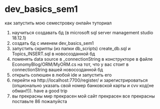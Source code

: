 # dev_basics_sem1

как запустить мою семестровку онлайн туториал
1) научиться создавать бд (в microsoft sql server management studio 18.12.1)
2) создать бд с именем dev_basics_sem1
3) запустить скрипты (из папки db_scripts) create_db.sql и Topics_INSERT.sql в новосозданной бд
4) поменять data source в _connectionString в конструкторе в файле EconomyBlog/ORM/MyORM.cs на тот, что у вас стоит в connectionString вашей новосозданной бд
5) открыть солюшен в любой ide и запустить его
6) перейти на http://localhost:7700/register/ и зарегистрироваться (опционально указать свой номер банковской карты и cvv код(не обман!!)). have a good trip
7) вы прекрасны мир прекрасен мой сайт прекрасен все прекрасны поставьте 86 пожалуйста
